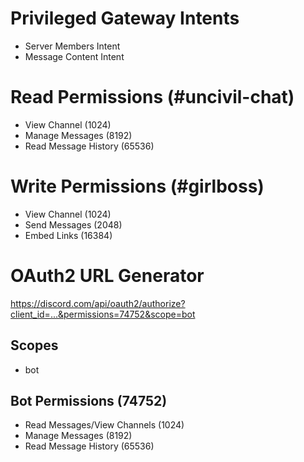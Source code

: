 # Privileged Gateway Intents

* Server Members Intent
* Message Content Intent

# Read Permissions (#uncivil-chat)

* View Channel (1024)
* Manage Messages (8192)
* Read Message History (65536)

# Write Permissions (#girlboss)

* View Channel (1024)
* Send Messages (2048)
* Embed Links (16384)

# OAuth2 URL Generator

https://discord.com/api/oauth2/authorize?client_id=...&permissions=74752&scope=bot

## Scopes

* bot

## Bot Permissions (74752)

* Read Messages/View Channels (1024)
* Manage Messages (8192)
* Read Message History (65536)